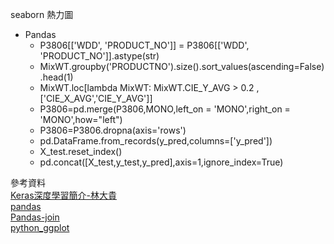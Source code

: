 seaborn 熱力圖

+ Pandas
  + P3806[['WDD', 'PRODUCT_NO']] = P3806[['WDD', 'PRODUCT_NO']].astype(str)
  + MixWT.groupby('PRODUCTNO').size().sort_values(ascending=False).head(1)
  + MixWT.loc[lambda MixWT: MixWT.CIE_Y_AVG > 0.2 ,['CIE_X_AVG','CIE_Y_AVG']]
  + P3806=pd.merge(P3806,MONO,left_on = 'MONO',right_on = 'MONO',how="left")
  + P3806=P3806.dropna(axis='rows')
  + pd.DataFrame.from_records(y_pred,columns=['y_pred'])
  + X_test.reset_index()
  + pd.concat([X_test,y_test,y_pred],axis=1,ignore_index=True)

參考資料<br>[Keras深度學習簡介-林大貴](http://tensorflowkeras.blogspot.tw/2017/08/keras.html)<br>
[pandas](https://pandas.pydata.org/pandas-docs/stable/tutorials.html)<br>[Pandas-join](https://hk.saowen.com/a/13653e06de99e095fc9e1a4d2bba43489e16033380dd00b6dad9b25748eb2ce1)<br>[python_ggplot](http://ggplot.yhathq.com/)<br>
